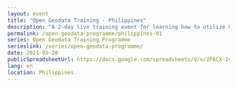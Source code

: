 ```yaml
---
layout: event
title: "Open Geodata Training - Philippines"
description: "A 2-day live training event for learning how to utilize QGIS, OpenStreetMap, and Meta's High Resolution Settlement Layer for public health and disaster response."
permalink: /open-geodata-programme/philippines-01
series: Open Geodata Training Programme
serieslink: /series/open-geodata-programme/
date: 2021-05-20
publicSpreadsheetUrl: https://docs.google.com/spreadsheets/d/e/2PACX-1vTHSTAQWaY31tCpA_3cRZ7NXXxLpP7ld6TfAPJpqx0AaF_XieqkwUkeEVPo6tvrae4rlkEJTzim2giK/pub?output=csv
lang: en
location: Philippines
---
```

